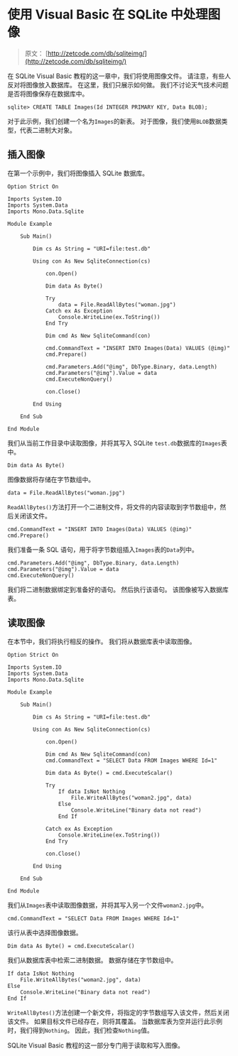 # 使用 Visual Basic 在 SQLite 中处理图像

> 原文： [http://zetcode.com/db/sqliteimg/](http://zetcode.com/db/sqliteimg/)

在 SQLite Visual Basic 教程的这一章中，我们将使用图像文件。 请注意，有些人反对将图像放入数据库。 在这里，我们只展示如何做。 我们不讨论天气技术问题是否将图像保存在数据库中。

```
sqlite> CREATE TABLE Images(Id INTEGER PRIMARY KEY, Data BLOB);

```

对于此示例，我们创建一个名为`Images`的新表。 对于图像，我们使用`BLOB`数据类型，代表二进制大对象。

## 插入图像

在第一个示例中，我们将图像插入 SQLite 数据库。

```
Option Strict On

Imports System.IO
Imports System.Data
Imports Mono.Data.Sqlite

Module Example

    Sub Main()

        Dim cs As String = "URI=file:test.db"

        Using con As New SqliteConnection(cs)

            con.Open()

            Dim data As Byte()

            Try
                data = File.ReadAllBytes("woman.jpg")
            Catch ex As Exception
                Console.WriteLine(ex.ToString())
            End Try

            Dim cmd As New SqliteCommand(con)

            cmd.CommandText = "INSERT INTO Images(Data) VALUES (@img)"
            cmd.Prepare()

            cmd.Parameters.Add("@img", DbType.Binary, data.Length)
            cmd.Parameters("@img").Value = data
            cmd.ExecuteNonQuery()

            con.Close()

        End Using

    End Sub

End Module

```

我们从当前工作目录中读取图像，并将其写入 SQLite `test.db`数据库的`Images`表中。

```
Dim data As Byte()

```

图像数据将存储在字节数组中。

```
data = File.ReadAllBytes("woman.jpg")

```

`ReadAllBytes()`方法打开一个二进制文件，将文件的内容读取到字节数组中，然后关闭该文件。

```
cmd.CommandText = "INSERT INTO Images(Data) VALUES (@img)"
cmd.Prepare()

```

我们准备一条 SQL 语句，用于将字节数组插入`Images`表的`Data`列中。

```
cmd.Parameters.Add("@img", DbType.Binary, data.Length)
cmd.Parameters("@img").Value = data
cmd.ExecuteNonQuery()

```

我们将二进制数据绑定到准备好的语句。 然后执行该语句。 该图像被写入数据库表。

## 读取图像

在本节中，我们将执行相反的操作。 我们将从数据库表中读取图像。

```
Option Strict On

Imports System.IO
Imports System.Data
Imports Mono.Data.Sqlite

Module Example

    Sub Main()

        Dim cs As String = "URI=file:test.db"

        Using con As New SqliteConnection(cs)

            con.Open()

            Dim cmd As New SqliteCommand(con)
            cmd.CommandText = "SELECT Data FROM Images WHERE Id=1"

            Dim data As Byte() = cmd.ExecuteScalar()

            Try                           
                If data IsNot Nothing
                    File.WriteAllBytes("woman2.jpg", data)
                Else 
                    Console.WriteLine("Binary data not read")
                End If

            Catch ex As Exception            
                Console.WriteLine(ex.ToString())
            End Try    

            con.Close()

        End Using

    End Sub

End Module

```

我们从`Images`表中读取图像数据，并将其写入另一个文件`woman2.jpg`中。

```
cmd.CommandText = "SELECT Data FROM Images WHERE Id=1"

```

该行从表中选择图像数据。

```
Dim data As Byte() = cmd.ExecuteScalar()

```

我们从数据库表中检索二进制数据。 数据存储在字节数组中。

```
If data IsNot Nothing
    File.WriteAllBytes("woman2.jpg", data)
Else 
    Console.WriteLine("Binary data not read")
End If

```

`WriteAllBytes()`方法创建一个新文件，将指定的字节数组写入该文件，然后关闭该文件。 如果目标文件已经存在，则将其覆盖。 当数据库表为空并运行此示例时，我们得到`Nothing`。 因此，我们检查`Nothing`值。

SQLite Visual Basic 教程的这一部分专门用于读取和写入图像。